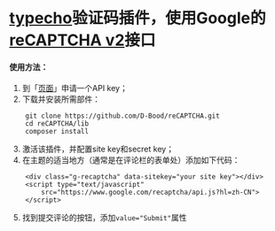 [typecho][1]验证码插件，使用Google的[reCAPTCHA v2][2]接口
======

#### 使用方法：
1. 到「[页面][3]」申请一个API key；
2. 下载并安装所需部件：
```
    git clone https://github.com/D-Bood/reCAPTCHA.git
    cd reCAPTCHA/lib
    composer install
```
3. 激活该插件，并配置site key和secret key；
4. 在主题的适当地方（通常是在评论栏的表单处）添加如下代码：
```
    <div class="g-recaptcha" data-sitekey="your site key"></div>
    <script type="text/javascript" 
        src="https://www.google.com/recaptcha/api.js?hl=zh-CN">
    </script>
```
5. 找到提交评论的按钮，添加`value="Submit"`属性

[1]: http://typecho.org/about

[2]: https://github.com/google/recaptcha

[3]: https://www.google.com/recaptcha/admin/create
